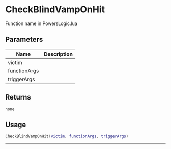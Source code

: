 # CheckBlindVampOnHit

Function name in PowersLogic.lua

## Parameters

| Name         | Description |
| ------------ | ----------- |
| victim       |             |
| functionArgs |             |
| triggerArgs  |             |

## Returns

`none`

## Usage

```lua
CheckBlindVampOnHit(victim, functionArgs, triggerArgs)
```

---
